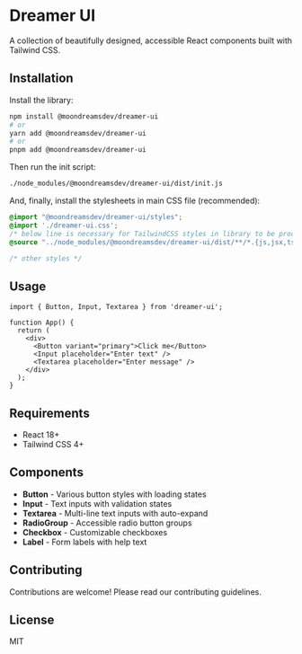 # Dreamer UI

A collection of beautifully designed, accessible React components built with Tailwind CSS.

## Installation

Install the library:

```bash
npm install @moondreamsdev/dreamer-ui
# or
yarn add @moondreamsdev/dreamer-ui
# or
pnpm add @moondreamsdev/dreamer-ui
```

Then run the init script:

```bash
./node_modules/@moondreamsdev/dreamer-ui/dist/init.js
```

And, finally, install the stylesheets in main CSS file (recommended):

```css
@import "@moondreamsdev/dreamer-ui/styles";
@import './dreamer-ui.css';
/* below line is necessary for TailwindCSS styles in library to be processed */
@source "../node_modules/@moondreamsdev/dreamer-ui/dist/**/*.{js,jsx,ts,tsx}";

/* other styles */
```

## Usage

```tsx
import { Button, Input, Textarea } from 'dreamer-ui';

function App() {
  return (
    <div>
      <Button variant="primary">Click me</Button>
      <Input placeholder="Enter text" />
      <Textarea placeholder="Enter message" />
    </div>
  );
}
```

## Requirements

- React 18+
- Tailwind CSS 4+

## Components

- **Button** - Various button styles with loading states
- **Input** - Text inputs with validation states
- **Textarea** - Multi-line text inputs with auto-expand
- **RadioGroup** - Accessible radio button groups
- **Checkbox** - Customizable checkboxes
- **Label** - Form labels with help text

## Contributing

Contributions are welcome! Please read our contributing guidelines.

## License

MIT
